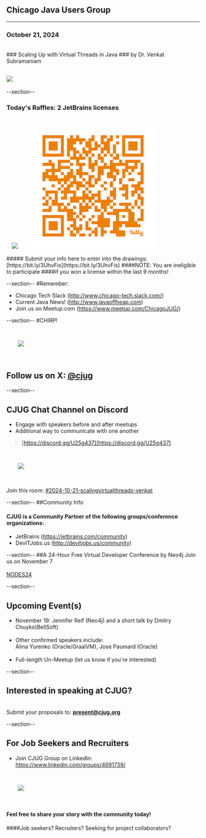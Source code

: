 ## Chicago Java Users Group
---

### October 21, 2024
<br/>
### Scaling Up with Virtual Threads in Java
### by Dr. Venkat Subramaniam
<div style="background-color: white; margin-top: 30px;">
	<img src="images/cjug.gif" style="border: none; box-shadow: none;"/>
</div>


--section--
### Today's Raffles: 2 JetBrains licenses
<img src="images/JetBrains-2022-twitter.jpg" style="border:none; box-shadow:none; margin: 14px; background:white;"/>
<img src="images/CJUG-JB-raffle-QR.png" style="border:none; box-shadow:none; margin: 14px; background:white;"/>
<br/>
##### Submit your info here to enter into the drawings: [https://bit.ly/3UhvFis](https://bit.ly/3UhvFis)
####NOTE: You are ineligible to participate
####if you won a license within the last 9 months!

--section--
#Remember:
 * Chicago Tech Slack (http://www.chicago-tech.slack.com/)
 * Current Java News! (http://www.javaoffheap.com)
 * Join us on Meetup.com (https://www.meetup.com/ChicagoJUG/)

--section--
#CHIRP!
<br/>

<img src="images/twitterBird.png" style="border:none; box-shadow:none; margin: 30px; background:white;"/>

## Follow us on X: <u>[@cjug](https://twitter.com/cjug)</u>

--section--
## CJUG Chat Channel on Discord 
* Engage with speakers before and after meetups
* Additional way to communicate with one another

>[https://discord.gg/U25g437](https://discord.gg/U25g437)

<img src="images/cjug-discord-qrcode.png" style="border:none; box-shadow:none; margin: 30px; background:white;"/>

Join this room: [#2024-10-21-scalingvirtualthreads-venkat](https://discord.gg/N58VSkRkMm)

--section--
##Community Info
<br/>
#### CJUG is a Community Partner of the following groups/conference organizations:

* JetBrains (https://jetbrains.com/community)
* DevITJobs.us (http://devitjobs.us/community)


--section--
##A 24-Hour Free Virtual Developer Conference by Neo4j
Join us on November 7
<br/><br/>
[NODES24]( https://neo4j.com/nodes2024/agenda/#americas)

--section--
## Upcoming Event(s)
* November 19: Jennifer Reif (Neo4j) and a short talk by Dmitry Chuyko(BellSoft)
<br/><br/>
* Other confirmed speakers include: <br/>Alina Yurenko (Oracle/GraalVM), Jose Paumard (Oracle)
<br/><br/>
* Full-length Un-Meetup (let us know if you're interested)

--section--
## Interested in speaking at CJUG? 
<br/>Submit your proposals to: **present@cjug.org**<br/>

--section--

## For Job Seekers and Recruiters

* Join CJUG Group on LinkedIn:<br/>
 https://www.linkedin.com/groups/4691739/

<img src="images/cjug-linkedinGroup-qrcode.png" style="border:none; box-shadow:none; margin: 30px; background:white;"/>

#### Feel free to share your story with the community today!
####Job seekers? Recruiters? Seeking for project collaborators? 


